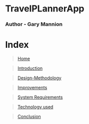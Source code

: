 # TravelPLannerApp

### Author - Gary Mannion

# Index
>[Home](https://github.com/Gazza1996/TravelPLannerApp/wiki)

>[Introduction](https://github.com/Gazza1996/TravelPLannerApp/wiki/Introduction)

>[Design-Methodology](https://github.com/Gazza1996/TravelPLannerApp/wiki/Design-Methodolgy)  

>[Improvements](https://github.com/Gazza1996/TravelPLannerApp/wiki/Improvements)  

>[System Requirements](https://github.com/Gazza1996/TravelPLannerApp/wiki/System-Requirements)  

>[Technology used](https://github.com/Gazza1996/TravelPLannerApp/wiki/Technology-used)  

>[Conclusion](https://github.com/Gazza1996/TravelPLannerApp/wiki/Conclusion)  

